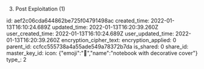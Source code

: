3. Post Exploitation (1)

id: aef2c06cda644862be725f04791498ac
created_time: 2022-01-13T16:10:24.689Z
updated_time: 2022-01-13T16:20:39.260Z
user_created_time: 2022-01-13T16:10:24.689Z
user_updated_time: 2022-01-13T16:20:39.260Z
encryption_cipher_text: 
encryption_applied: 0
parent_id: ccfcc555738a4a55ade549a78372b7da
is_shared: 0
share_id: 
master_key_id: 
icon: {"emoji":"📔","name":"notebook with decorative cover"}
type_: 2